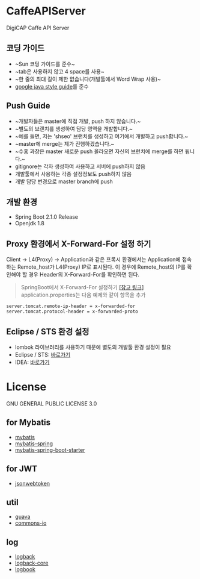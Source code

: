 # CaffeAPIServer
DigiCAP Caffe API Server

## 코딩 가이드
- ~Sun 코딩 가이드를 준수~
- ~tab은 사용하지 않고 4 space를 사용~
- ~한 줄의 최대 길이 제한 없습니다(개발툴에서 Word Wrap 사용)~
- [google java style guide](https://google.github.io/styleguide/javaguide.html)를 준수

## Push Guide
- ~개발자들은 master에 직접 개발, push 하지 않습니다.~
- ~별도의 브랜치를 생성하여 담당 영역을 개발합니다.~
- ~예를 들면, 저는 'shseo' 브랜치를 생성하고 여기에서 개발하고 push합니다.~
- ~master에 merge는 제가 진행하겠습니다.~
- ~수홍 과장은 master 새로운 push 올라오면 자신의 브런치에 merge를 하면 됩니다.~
- gitignore는 각자 생성하여 사용하고 서버에 push하지 않음
- 개발툴에서 사용하는 각종 설정정보도 push하지 않음
- 개발 담당 변경으로 master branch에 push

## 개발 환경
- Spring Boot 2.1.0 Release
- Openjdk 1.8

## Proxy 환경에서 X-Forward-For 설정 하기
Client -> L4(Proxy) -> Application과 같은 프록시 환경에서는 Application에 접속하는 Remote_host가 L4(Proxy) IP로 표시된다.
이 경우에 Remote_host의 IP를 확인해야 할 경우 Header의 X-Forward-For를 확인하면 된다.

> SpringBoot에서 X-Forward-For 설정하기 [[참고 링크]](https://docs.spring.io/spring-boot/docs/current/reference/html/howto-security.html)
> application.properties는 다음 예제와 같이 항목을 추가
```
server.tomcat.remote-ip-header = x-forwarded-for
server.tomcat.protocol-header = x-forwarded-proto
```

## Eclipse / STS 환경 설정
- lombok 라이브러리를 사용하기 때문에 별도의 개발툴 환경 설정이 필요
- Eclipse / STS: [바로가기](http://countryxide.tistory.com/16)
- IDEA: [바로가기](http://blog.woniper.net/229)

# License
GNU GENERAL PUBLIC LICENSE 3.0

## for Mybatis
- [mybatis](https://mvnrepository.com/artifact/org.mybatis/mybatis)
- [mybatis-spring](https://mvnrepository.com/artifact/org.mybatis/mybatis-spring)
- [mybatis-spring-boot-starter](https://mvnrepository.com/artifact/org.mybatis.spring.boot/mybatis-spring-boot-starter)


## for JWT
- [jsonwebtoken](https://mvnrepository.com/artifact/io.jsonwebtoken/jjwt)

## util 
- [guava]()
- [commons-io](https://mvnrepository.com/artifact/commons-io/commons-io)

## log
- [logback](https://mvnrepository.com/artifact/ch.qos.logback/logback-classic)
- [logback-core](https://mvnrepository.com/artifact/ch.qos.logback/logback-core)
- [logbook](https://mvnrepository.com/artifact/org.zalando/logbook-core)
